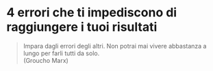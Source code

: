 # 4 errori che ti impediscono di raggiungere i tuoi risultati

> Impara dagli errori degli altri. Non potrai mai vivere abbastanza a lungo per farli tutti da solo.  
(Groucho Marx)


<!--stackedit_data:
eyJoaXN0b3J5IjpbLTU2Nzk5MzU4MCwtODQ1MDk4NjE3XX0=
-->